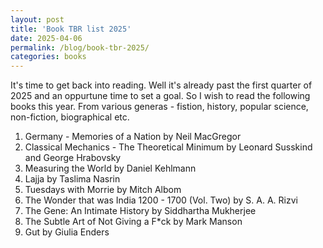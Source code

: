 ```yaml
---
layout: post
title: 'Book TBR list 2025'
date: 2025-04-06
permalink: /blog/book-tbr-2025/
categories: books
---
```


It's time to get back into reading. Well it's already past the first quarter of 2025 and an oppurtune time to set a goal. So I wish to read the following books this year. From various generas - fistion, history, popular science, non-fiction, biographical etc.

1. Germany - Memories of a Nation by Neil MacGregor
2. Classical Mechanics - The Theoretical Minimum by Leonard Susskind and George Hrabovsky
3. Measuring the World by Daniel Kehlmann
4. Lajja by Taslima Nasrin
5. Tuesdays with Morrie by Mitch Albom
6. The Wonder that was India 1200 - 1700 (Vol. Two) by S. A. A. Rizvi
7. The Gene: An Intimate History by Siddhartha Mukherjee
8. The Subtle Art of Not Giving a F*ck by Mark Manson
9. Gut by Giulia Enders